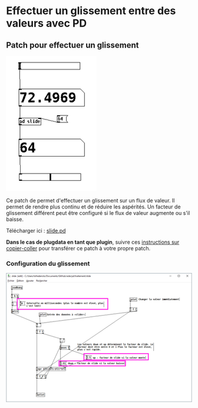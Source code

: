 # Effectuer un glissement entre des valeurs avec PD

## Patch pour effectuer un glissement

![](./slide_pd_animaiton.gif)

Ce patch de permet d'effectuer un glissement sur un flux de valeur. Il permet de rendre plus continu et de réduire les aspérités. Un facteur de glissement différent peut être configuré si le flux de valeur augmente ou s'il baisse.

Télécharger ici : [slide.pd](./slide.pd)

**Dans le cas de plugdata en tant que plugin**, suivre ces [instructions sur copier-coller](/pd/copier-coller/README.md) pour transférer ce patch à votre propre patch.

### Configuration du glissement

![Double cliquer sur «pd slide» pour l'ouvrir et le modifier](./slide_configuration.svg)

